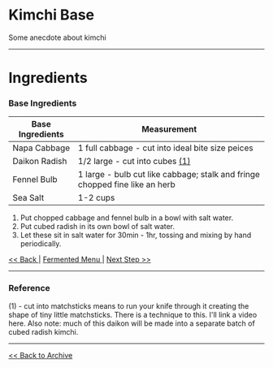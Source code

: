 
# Kimchi Base

Some anecdote about kimchi

---

# Ingredients

### Base Ingredients

| Base Ingredients | Measurement                                                                 |
|------------------|-----------------------------------------------------------------------------|
| Napa Cabbage     | 1 full cabbage - cut into ideal bite size peices                            |
| Daikon Radish    | 1/2 large - cut into cubes [(1)](#reference)                                |
| Fennel Bulb      | 1 large - bulb cut like cabbage; stalk and fringe chopped fine like an herb |
| Sea Salt         | 1-2 cups                                                                    |

1. Put chopped cabbage and fennel bulb in a bowl with salt water.
2. Put cubed radish in its own bowl of salt water.
3. Let these sit in salt water for 30min - 1hr, tossing and mixing by hand periodically.

[ << Back ](./kimchi.md) | [Fermented Menu ](../main.md) | [ Next Step >> ](./)

---

### Reference

(1) - cut into matchsticks means to run your knife through it creating the shape of tiny little matchsticks.
        There is a technique to this. I'll link a video here.
        Also note: much of this daikon will be made into a separate batch of cubed radish kimchi.

---
[<< Back to Archive ](../../README.md)